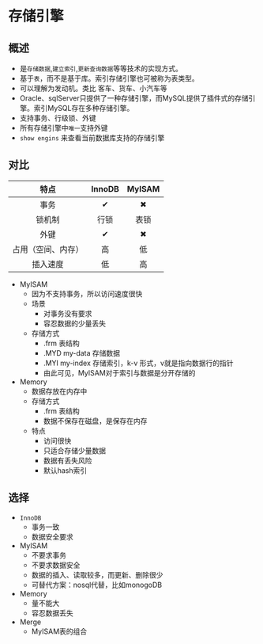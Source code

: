 # 存储引擎
## 概述
  - 是`存储数据`,`建立索引`,`更新查询数据`等等技术的实现方式。
  - 基于`表`，而不是基于库。索引存储引擎也可被称为表类型。
  - 可以理解为发动机。类比 客车、货车、小汽车等
  - Oracle、sqlServer只提供了一种存储引擎，而MySQL提供了插件式的存储引擎。索引MySQL存在多种存储引擎。 
  - 支持事务、行级锁、外键
  - 所有存储引擎中`唯一`支持外键
  - `show engins` 来查看当前数据库支持的存储引擎

## 对比

特点|InnoDB|MyISAM
:-:|:-:|:-:
事务|✔|✖
锁机制|行锁|表锁
外键|✔|✖
占用（空间、内存）|高|低
插入速度|低|高

- MyISAM
  - 因为不支持事务，所以访问速度很快
  - 场景
    - 对事务没有要求
    - 容忍数据的少量丢失
  - 存储方式
    - .frm 表结构
    - .MYD my-data 存储数据
    - .MYI my-index 存储索引，k-v 形式，v就是指向数据行的指针
    - 由此可见，MyISAM对于索引与数据是分开存储的
- Memory
  - 数据存放在内存中
  - 存储方式
    - .frm 表结构
    - 数据不保存在磁盘，是保存在内存
  - 特点
    - 访问很快
    - 只适合存储少量数据
    - 数据有丢失风险
    - 默认hash索引

## 选择
 - `InnoDB`
   - 事务一致
   - 数据安全要求
 - MyISAM
   - 不要求事务
   - 不要求数据安全
   - 数据的插入、读取较多，而更新、删除很少
   - 可替代方案：nosql代替，比如monogoDB
 - Memory
   - 量不能大
   - 容忍数据丢失
 - Merge
   - MyISAM表的组合